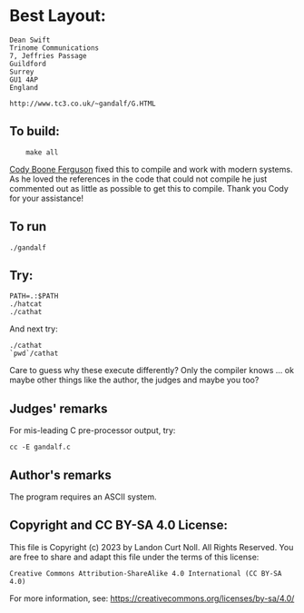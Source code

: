 # Best Layout:

    Dean Swift
    Trinome Communications
    7, Jeffries Passage
    Guildford
    Surrey
    GU1 4AP
    England

    http://www.tc3.co.uk/~gandalf/G.HTML

## To build:

        make all

[Cody Boone Ferguson](/winners.html#Cody_Boone_Ferguson) fixed this to compile
and work with modern systems. As he loved the references in the code that could
not compile he just commented out as little as possible to get this to compile.
Thank you Cody for your assistance!

## To run

	./gandalf

## Try:


	PATH=.:$PATH
	./hatcat
	./cathat

And next try:

	./cathat
	`pwd`/cathat

Care to guess why these execute differently?  Only the
compiler knows ... ok maybe other things like the author,
the judges and maybe you too?

## Judges' remarks

For mis-leading C pre-processor output, try:


	cc -E gandalf.c

## Author's remarks

The program requires an ASCII system.

## Copyright and CC BY-SA 4.0 License:

This file is Copyright (c) 2023 by Landon Curt Noll.  All Rights Reserved.
You are free to share and adapt this file under the terms of this license:

    Creative Commons Attribution-ShareAlike 4.0 International (CC BY-SA 4.0)

For more information, see: https://creativecommons.org/licenses/by-sa/4.0/
